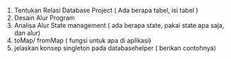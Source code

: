 1. Tentukan Relasi Database Project ( Ada berapa tabel, isi tabel )
2. Desain Alur Program 
3. Analisa Alur State management ( ada berapa state, pakai state apa saja, dan alur)
4. toMap/ fromMap ( fungsi untuk apa di aplikasi)
5. jelaskan konsep singleton pada databasehelper ( berikan contohnya)